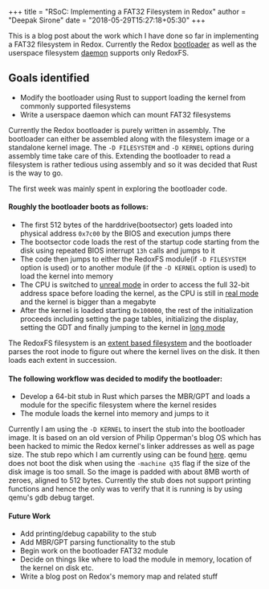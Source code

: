 +++
title = "RSoC: Implementing a FAT32 Filesystem in Redox"
author = "Deepak Sirone"
date = "2018-05-29T15:27:18+05:30"
+++

This is a blog post about the work which I have done so far in implementing a FAT32 filesystem in Redox. Currently the Redox [bootloader](https://github.com/redox-os/bootloader) as well as the userspace filesystem [daemon](https://github.com/redox-os/redoxfs/tree/master/src/bin) supports only RedoxFS.

## Goals identified
* Modify the bootloader using Rust to support loading the kernel from commonly supported filesystems
* Write a userspace daemon which can mount FAT32 filesystems

Currently the Redox bootloader is purely written in assembly. The bootloader can either be assembled along with the filesystem image or a standalone kernel image. The `-D FILESYSTEM` and `-D KERNEL` options during assembly time take care of this. Extending the bootloader to read a filesystem is rather tedious using assembly and so it was decided that Rust is the way to go.

The first week was mainly spent in exploring the bootloader code.

#### Roughly the bootloader boots as follows:
* The first 512 bytes of the harddrive(bootsector) gets loaded into physical address `0x7c00` by the BIOS and execution jumps there
* The bootsector code loads the rest of the startup code starting from the disk using repeated BIOS interrupt `13h` calls and jumps to it
* The code then jumps to either the RedoxFS module(if `-D FILESYSTEM` option is used) or to another module (if the `-D KERNEL` option is used) to load the kernel into memory
* The CPU is switched to [unreal mode](https://wiki.osdev.org/Unreal_Mode) in order to access the full 32-bit address space before loading the kernel, as the CPU is still in [real mode](https://wiki.osdev.org/Real_Mode) and the kernel is bigger than a megabyte
* After the kernel is loaded starting `0x100000`, the rest of the initialization proceeds including setting the page tables, initializing the display, setting the GDT and finally jumping to the kernel in [long mode](https://wiki.osdev.org/Long_Mode)

The RedoxFS filesystem is an [extent based filesystem](https://en.wikipedia.org/wiki/Extent_(file_systems)) and the bootloader parses the root inode to figure out where the kernel lives on the disk. It then loads each extent in succession.

#### The following workflow was decided to modify the bootloader:
* Develop a 64-bit stub in Rust which parses the MBR/GPT and loads a module for the specific filesystem where the kernel resides
* The module loads the kernel into memory and jumps to it

Currently I am using the `-D KERNEL` to insert the stub into the bootloader image. It is based on an old version of Philip Opperman's blog OS which has been hacked to mimic the Redox kernel's linker addresses as well as page size. The stub repo which I am currently using can be found [here](https://github.com/deepaksirone/pamb-os/tree/loader_stub). qemu does not boot the disk when using the `-machine q35` flag if the size of the disk image is too small. So the image is padded with about 8MB worth of zeroes, aligned to 512 bytes. Currently the stub does not support printing functions and hence the only was to verify that it is running is by using qemu's gdb debug target.

#### Future Work
* Add printing/debug capability to the stub
* Add MBR/GPT parsing functionality to the stub 
* Begin work on the bootloader FAT32 module
* Decide on things like where to load the module in memory, location of the kernel on disk etc.
* Write a blog post on Redox's memory map and related stuff
